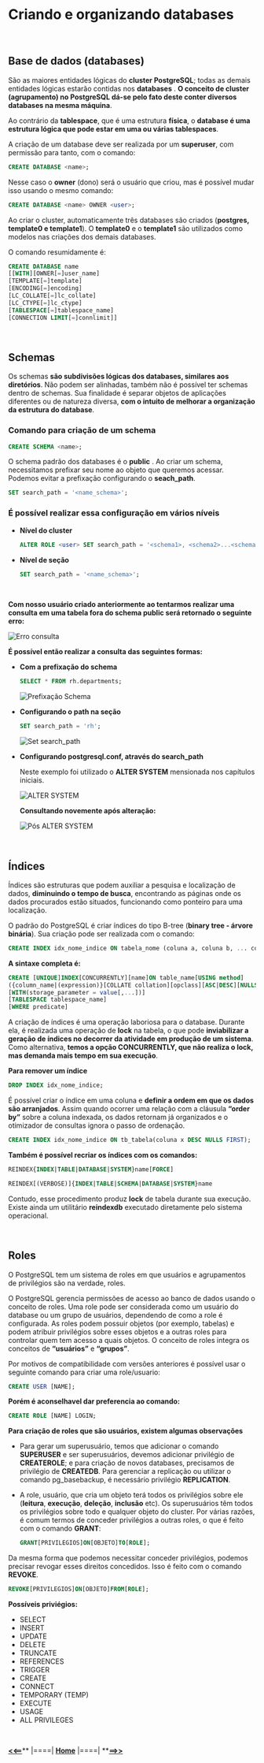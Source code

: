 # **Criando e organizando databases**

<br/>

## **Base de dados (databases)**

São as maiores entidades lógicas do **cluster PostgreSQL**; todas as demais entidades lógicas estarão contidas nos **databases** . **O conceito de cluster (agrupamento) no PostgreSQL dá-se pelo fato deste conter diversos databases na mesma máquina**.

Ao contrário da **tablespace**, que é uma estrutura **física**, o **database é uma estrutura lógica que pode estar em uma ou várias tablespaces**.

A criação de um database deve ser realizada por um **superuser**, com permissão para tanto, com o comando:

```sql
CREATE DATABASE <name>;
```

Nesse caso o **owner** (dono) será o usuário que criou, mas é possível mudar isso usando o mesmo comando:

```sql
CREATE DATABASE <name> OWNER <user>;
```

Ao criar o cluster, automaticamente três databases são criados (**postgres, template0 e template1**). O **template0** e o **template1** são utilizados como modelos nas criações dos demais databases.

O comando resumidamente é:

```sql
CREATE DATABASE name
[[WITH][OWNER[=]user_name]
[TEMPLATE[=]template]
[ENCODING[=]encoding]
[LC_COLLATE[=]lc_collate]
[LC_CTYPE[=]lc_ctype]
[TABLESPACE[=]tablespace_name]
[CONNECTION LIMIT[=]connlimit]]
```

<br/>

## **Schemas**

Os schemas **são subdivisões lógicas dos databases, similares aos diretórios**. Não podem ser alinhadas, também não é possível ter schemas dentro de schemas. Sua finalidade é separar objetos de aplicações diferentes ou de natureza diversa, **com o intuito de melhorar a organização da estrutura do database**.

### **Comando para criação de um schema**

```sql
CREATE SCHEMA <name>;
```

O schema padrão dos databases é o **public** . Ao criar um schema, necessitamos prefixar seu nome ao objeto que queremos acessar. Podemos evitar a prefixação configurando o **seach_path**.

```sql
SET search_path = '<name_schema>';
```

### **É possível realizar essa configuração em vários níveis**

- **Nível do cluster**<br/>
  ```sql
  ALTER ROLE <user> SET search_path = '<schema1>, <schema2>...<schemaN>';
  ```

- **Nível de seção**
  ```sql
  SET search_path = '<name_schema>';
  ```

<br/>

**Com nosso usuário criado anteriormente ao tentarmos realizar uma consulta em uma tabela fora do schema public será retornado o seguinte erro:**

![Erro consulta](./img/erro_consulta_schema.png "Erro consulta")

**É possível então realizar a consulta das seguintes formas:**

- **Com a prefixação do schema**
  
  ```sql
  SELECT * FROM rh.departments;
  ```

  ![Prefixação Schema](./img/consulta_prefixacao_schema.png "Consulta com a prefixação do Schema")

- **Configurando o path na seção**
  ```sql
  SET search_path = 'rh';
  ```
  ![Set search_path](./img/consulta_set_search_path.png "Consulta setando search path")

- **Configurando postgresql.conf, através do search_path**

  Neste exemplo foi utilizado o **ALTER SYSTEM** mensionada nos capítulos iniciais.

  ![ALTER SYSTEM](./img/clausula_alter_system.png "Alterando parâmetro com ALTER SYSTEM")

  **Consultando novemente após alteração:**

  ![Pós ALTER SYSTEM](./img/consulta_pos_alter_system.png "Consulta posterior alteração do parâmetro search_path com ALTER SYSTEM")

<br/>

## **Índices**

Índices são estruturas que podem auxiliar a pesquisa e localização de dados, **diminuindo o tempo de busca**, encontrando as páginas onde os dados procurados estão situados, funcionando como ponteiro para uma localização.

O padrão do PostgreSQL é criar índices do tipo B-tree (**binary tree - árvore binária**). Sua criação pode ser realizada com o comando:

```sql
CREATE INDEX idx_nome_indice ON tabela_nome (coluna a, coluna b, ... coluna n);
```

**A sintaxe completa é:**

```sql
CREATE [UNIQUE]INDEX[CONCURRENTLY][name]ON table_name[USING method]
({column_name|(expression)}[COLLATE collation][opclass][ASC|DESC][NULLS]{FIRST|LAST}][,...])
[WITH(storage_parameter = value[,...])]
[TABLESPACE tablespace_name]
[WHERE predicate]
```

A criação de índices é uma operação laboriosa para o database. Durante ela, é realizada uma operação de **lock** na tabela, o que pode **inviabilizar a geração de índices no decorrer da atividade em produção de um sistema**. Como alternativa, **temos a opção CONCURRENTLY, que não realiza o lock, mas demanda mais tempo em sua execução**.

**Para remover um índice**

```sql
DROP INDEX idx_nome_indice;
```

É possível criar o índice em uma coluna e **definir a ordem em que os dados são arranjados**. Assim quando ocorrer uma relação com a cláusula **“order by”** sobre a coluna indexada, os dados retornam já organizados e o otimizador de consultas ignora o passo de ordenação.

```sql
CREATE INDEX idx_nome_indice ON tb_tabela(coluna x DESC NULLS FIRST);
```

**Também é possível recriar os índices com os comandos:**

```sql
REINDEX{INDEX|TABLE|DATABASE|SYSTEM}name[FORCE]
```

```sql
REINDEX[(VERBOSE)]{INDEX|TABLE|SCHEMA|DATABASE|SYSTEM}name
```

Contudo, esse procedimento produz **lock** de tabela durante sua execução. Existe ainda um utilitário **reindexdb** executado diretamente pelo sistema operacional.

<br/>

## **Roles**

O PostgreSQL tem um sistema de roles em que usuários e agrupamentos de privilégios são na verdade, roles.

O PostgreSQL gerencia permissões de acesso ao banco de dados usando o conceito de roles. Uma role pode ser considerada como um usuário do database ou um grupo de usuários, dependendo de como a role é configurada. As roles podem possuir objetos (por exemplo, tabelas) e podem atribuir privilégios sobre esses objetos e a outras roles para controlar quem tem acesso a quais objetos. O conceito de roles integra os conceitos de **“usuários”** e **“grupos”**.

Por motivos de compatibilidade com versões anteriores é possível usar o seguinte comando para criar uma role/usuario:

```sql
CREATE USER [NAME];
```

**Porém é aconselhavel dar preferencia ao comando:**

```sql
CREATE ROLE [NAME] LOGIN;
```

**Para criação de roles que são usuários, existem algumas observações**

- Para gerar um superusuário, temos que adicionar o comando **SUPERUSER** e ser superusuários, devemos adicionar privilégio de **CREATEROLE**; e para criação de novos databases, precisamos de privilégio de **CREATEDB**. Para gerenciar a replicação ou utilizar o comando pg_basebackup, é necessário privilégio **REPLICATION**.

- A role, usuário, que cria um objeto terá todos os privilégios sobre ele (**leitura**, **execução**, **deleção**, **inclusão** etc). Os superusuários têm todos os privilégios sobre todo e qualquer objeto do cluster. Por várias razões, é comum termos de conceder privilégios a outras roles, o que é feito com o comando **GRANT**:
  ```sql
  GRANT[PRIVILEGIOS]ON[OBJETO]TO[ROLE];
  ```

Da mesma forma que podemos necessitar conceder privilégios, podemos precisar revogar esses direitos concedidos. Isso é feito com o comando **REVOKE**.

```sql
REVOKE[PRIVILEGIOS]ON[OBJETO]FROM[ROLE];
```

**Possíveis priviégios:**

- SELECT
- INSERT
- UPDATE
- DELETE
- TRUNCATE
- REFERENCES
- TRIGGER
- CREATE
- CONNECT
- TEMPORARY (TEMP)
- EXECUTE
- USAGE
- ALL PRIVILEGES

<br/>

[**<<==**](../capitulo_5/capitulo_5.md)** |====| **[**Home**](../README.md)** |====| **[**==>>**](../capitulo_7/capitulo_7.md)